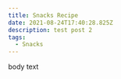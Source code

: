```yaml
---
title: Snacks Recipe
date: 2021-08-24T17:40:28.825Z
description: test post 2
tags:
  - Snacks
---
```

body text